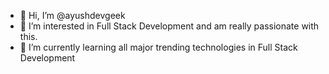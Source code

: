 - 👋 Hi, I’m @ayushdevgeek
- 👀 I’m interested in Full Stack Development and am really passionate with this.
- 🌱 I’m currently learning all major trending technologies in Full Stack Development 


<!---
ayushdevgeek/ayushdevgeek is a ✨ special ✨ repository because its `README.md` (this file) appears on your GitHub profile.
You can click the Preview link to take a look at your changes.
--->
